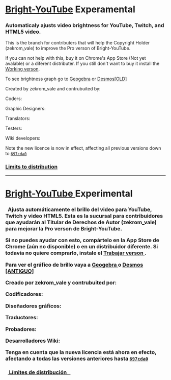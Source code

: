 # <a href="about:blank">Bright-YouTube</a> Experamental
<h3>
  Automaticaly ajusts video brightness for YouTube, Twitch, and HTML5 video.
</h3>
This is the branch for contributers that will help the Copyright Holder (zekrom_vale)
to improve the Pro verson of Bright-YouTube.

If you can not help with this, buy it on Chrome's App Store (Not yet avalable) or a
diferent distributer.  If you still don't want to buy it install the <a 
href="https://github.com/zekrom-vale/Bright-YouTube/tree/Working">Working verson</a>.

To see brightness graph go to <a href="https://ggbm.at/hh964TbP">Geogebra</a> or <a href="https://www.desmos.com/calculator/9j6xmk4snl">Desmos[OLD]</a>

Created by zekrom_vale and contrubuited by:

Coders:

Graphic Designers:

Translators:

Testers:

Wiki developers:

Note the new licence is now in effect, affecting all previous versions down to 
<a href="https://github.com/zekrom-vale/Bright-YouTube/commit/697cda09f8c41e3965349f3368485006913f2728">
  <code class="commit-sha">697cda0</code>
</a>

<h3>
  <a href="https://github.com/zekrom-vale/Bright-YouTube/blob/Experimental/distribution.md">
    Limits to distribution
  </a>
</h3>

------------

# <a href="about:blank"> Bright-YouTube </a> Experimental

<h3>
  Ajusta automáticamente el brillo del video para YouTube, Twitch y video HTML5.
</ h3>
Esta es la sucursal para contribuidores que ayudarán al Titular de Derechos de Autor (zekrom_vale)
para mejorar la Pro verson de Bright-YouTube.

Si no puedes ayudar con esto, compártelo en la App Store de Chrome (aún no disponible) o en un
distribuidor diferente. Si todavía no quiere comprarlo, instale el <a
href = "https://github.com/zekrom-vale/Bright-YouTube/tree/Working"> Trabajar verson </a>.

Para ver el gráfico de brillo vaya a <a href="https://ggbm.at/hh964TbP"> Geogebra </a> o <a href="https://www.desmos.com/calculator/9j6xmk4snl"> Desmos [ANTIGUO] </a>

Creado por zekrom_vale y contrubuited por:

Codificadores:

Diseñadores gráficos:

Traductores:

Probadores:

Desarrolladores Wiki:

Tenga en cuenta que la nueva licencia está ahora en efecto, afectando a todas las versiones anteriores hasta
<a href="https://github.com/zekrom-vale/Bright-YouTube/commit/697cda09f8c41e3965349f3368485006913f2728">
  <code class="commit-sha">697cda0</code>
</a>

<h3>
  <a href="https://github.com/zekrom-vale/Bright-YouTube/blob/Experimental/distribution.md">
  Límites de distribución
  </a>
</ h3>
